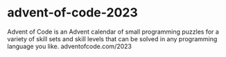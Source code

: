 # advent-of-code-2023
Advent of Code is an Advent calendar of small programming puzzles for a variety of skill sets and skill levels that can be solved in any programming language you like. adventofcode.com/2023
